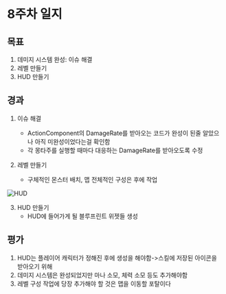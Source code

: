 # 8주차 일지

## 목표

1. 데미지 시스템 완성: 이슈 해결
2. 레벨 만들기
3. HUD 만들기

## 경과

1. 이슈 해결
    - ActionComponent의 DamageRate를 받아오는 코드가 완성이 된줄 알았으나 아직 미완성이었다는걸 확인함
    - 각 몽타주를 실행할 때마다 대응하는 DamageRate를 받아오도록 수정

2. 레벨 만들기
    - 구체적인 몬스터 배치, 맵 전체적인 구성은 후에 작업

![HUD](https://github.com/user-attachments/assets/70c794f0-c55e-415e-a130-ee24a5dad80c)

3. HUD 만들기
    - HUD에 들어가게 될 블루프린트 위젯들 생성

## 평가

1. HUD는 플레이어 캐릭터가 정해진 후에 생성을 해야함->스킬에 저장된 아이콘을 받아오기 위해
2. 데미지 시스템은 완성되었지만 마나 소모, 체력 소모 등도 추가해야함
3. 레벨 구성 작업에 당장 추가해야 할 것은 맵을 이동할 포탈이다
